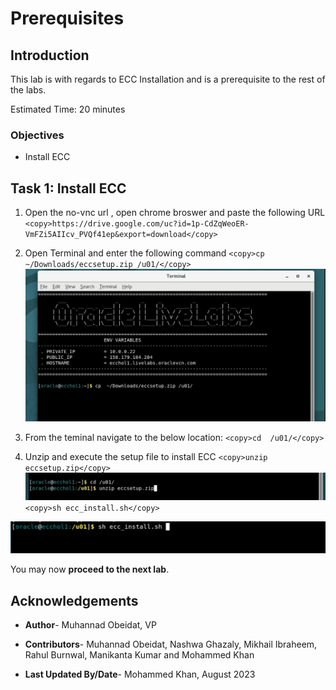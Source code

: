 # Prerequisites


## Introduction

This lab is with regards to ECC Installation and is a prerequisite to the rest of the labs. 

Estimated Time: 20 minutes

### Objectives
-   Install ECC



## Task 1: Install ECC

1. Open the no-vnc url , open chrome broswer and paste the following URL
                                                      ```
  <copy>https://drive.google.com/uc?id=1p-CdZqWeoER-VmFZi5AIIcv_PVQf41ep&export=download</copy>
            ```

2. Open Terminal and enter the following command
                                                      ```
  <copy>cp  ~/Downloads/eccsetup.zip /u01/</copy>
            ```
![Install ECC](../images/hy1.png "Install ECC")

3. From the teminal navigate to the below location:
                                                      ```
<copy>cd  /u01/</copy>
            ```

4. Unzip and execute the setup file to install ECC
                                                      ```
  <copy>unzip eccsetup.zip</copy>
            ```
![Install ECC](../images/hy2.png "Install ECC")
                                                      ```
<copy>sh ecc_install.sh</copy>
            ```
 
  ![Install ECC](../images/hy3.png "Install ECC")


You may now **proceed to the next lab**.

## Acknowledgements
* **Author**- Muhannad Obeidat, VP

* **Contributors**-  Muhannad Obeidat, Nashwa Ghazaly, Mikhail Ibraheem, Rahul Burnwal, Manikanta Kumar and Mohammed Khan

* **Last Updated By/Date**- Mohammed Khan, August 2023


